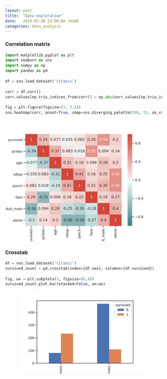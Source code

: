 ```yaml
---
layout: post
title:  "Data exploration"
date:   2019-05-20 23:00:00 +0100
categories: data_analysis
---
```

### Correlation matrix

```python
import matplotlib.pyplot as plt
import seaborn as sns
import numpy as np
import pandas as pd

df = sns.load_dataset('titanic')

corr = df.corr()
corr.values[np.triu_indices_from(corr)] = np.abs(corr.values[np.triu_indices_from(corr)] )

fig = plt.figure(figsize=(7, 5.5))
sns.heatmap(corr, annot=True, cmap=sns.diverging_palette(200, 15, as_cmap=True), vmin=-1, vmax=1)
```
<p style="text-align:center;"><img src="/asset/images/data-exploration/corr.svg" alt="correlation plot" width="500"></p>

### Crosstab

```python
df = sns.load_dataset('titanic')
survived_count = pd.crosstab(index=[df.sex], columns=[df.survived])

fig, ax = plt.subplots(1, figsize=(6,4))
survived_count.plot.bar(stacked=False, ax=ax)
```
<p style="text-align:center;"><img src="/asset/images/data-exploration/crosstab.svg" alt="correlation plot" width="400"></p>